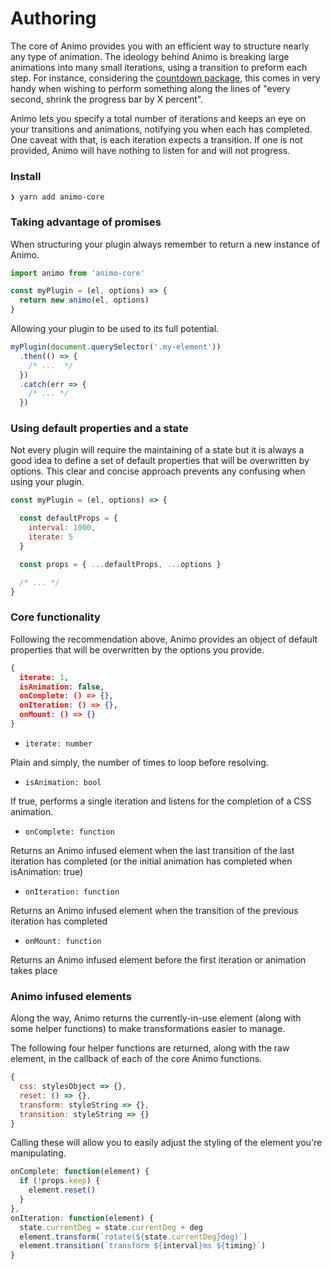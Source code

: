# Authoring
The core of Animo provides you with an efficient way to structure nearly any type of animation. The ideology behind Animo is breaking large animations into many small iterations, using a transition to preform each step. For instance, considering the [countdown package](https://github.com/ThrivingKings/animo/tree/master/packages/countdown), this comes in very handy when wishing to perform something along the lines of "every second, shrink the progress bar by X percent".

Animo lets you specify a total number of iterations and keeps an eye on your transitions and animations, notifying you when each has completed. One caveat with that, is each iteration expects a transition. If one is not provided, Animo will have nothing to listen for and will not progress.

### Install
```
❯ yarn add animo-core
```

### Taking advantage of promises
When structuring your plugin always remember to return a new instance of Animo.

```js
import animo from 'animo-core'

const myPlugin = (el, options) => {
  return new animo(el, options)
}
```

Allowing your plugin to be used to its full potential.

```js
myPlugin(document.querySelector('.my-element'))
  .then(() => {
    /* ...  */
  })
  .catch(err => {
    /* ... */
  })
```

### Using default properties and a state
Not every plugin will require the maintaining of a state but it is always a good idea to define a set of default properties that will be overwritten by options. This clear and concise approach prevents any confusing when using your plugin.

```js
const myPlugin = (el, options) => {

  const defaultProps = {
    interval: 1000,
    iterate: 5
  }

  const props = { ...defaultProps, ...options }

  /* ... */
}
```

### Core functionality

Following the recommendation above, Animo provides an object of default properties that will be overwritten by the options you provide.

```json
{
  iterate: 1,
  isAnimation: false,
  onComplete: () => {},
  onIteration: () => {},
  onMount: () => {}
}
```

  * ```iterate: number```

  Plain and simply, the number of times to loop before resolving.

  * ```isAnimation: bool```

  If true, performs a single iteration and listens for the completion of a CSS animation.

  * ```onComplete: function```

  Returns an Animo infused element when the last transition of the last iteration has completed (or the initial animation has completed when isAnimation: true)

  * ```onIteration: function```

  Returns an Animo infused element when the transition of the previous iteration has completed

  * ```onMount: function```

  Returns an Animo infused element before the first iteration or animation takes place

### Animo infused elements
Along the way, Animo returns the currently-in-use element (along with some helper functions) to make transformations easier to manage.

The following four helper functions are returned, along with the raw element, in the callback of each of the core Animo functions.

```js
{
  css: stylesObject => {},
  reset: () => {},
  transform: styleString => {},
  transition: styleString => {}
}
```

Calling these will allow you to easily adjust the styling of the element you're manipulating.

```js
onComplete: function(element) {
  if (!props.keep) {
    element.reset()
  }
},
onIteration: function(element) {
  state.currentDeg = state.currentDeg + deg
  element.transform(`rotate(${state.currentDeg}deg)`)
  element.transition(`transform ${interval}ms ${timing}`)
}
```
